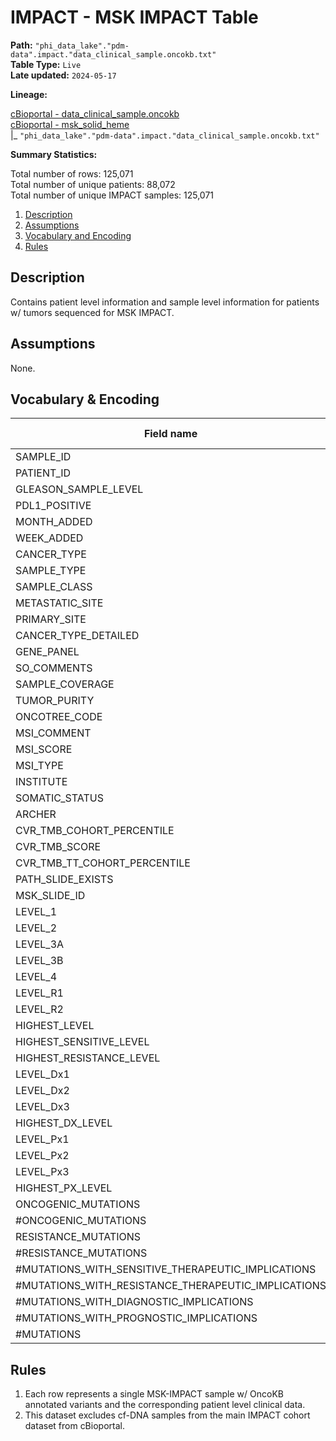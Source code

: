 # IMPACT - MSK IMPACT Table

<b>Path:</b> `"phi_data_lake"."pdm-data".impact."data_clinical_sample.oncokb.txt"` <br/>
<b>Table Type:</b> `Live` <br/>
<b>Late updated:</b> `2024-05-17` <br/>

<b>Lineage:</b> 

[cBioportal - data_clinical_sample.oncokb](https://github.mskcc.org/cdsi/oncokb-annotated-msk-impact/blob/main/data_clinical_sample.oncokb.txt.gz) <br/>
[cBioportal - msk_solid_heme](https://github.mskcc.org/cdsi/msk-impact/tree/master/msk_solid_heme`) <br/>
|_ `"phi_data_lake"."pdm-data".impact."data_clinical_sample.oncokb.txt"` <br/>

<b>Summary Statistics:</b>

Total number of rows: 125,071 <br/>
Total number of unique patients: 88,072 <br/>
Total number of unique IMPACT samples: 125,071 <br/>


1. [Description](#description)
2. [Assumptions](#assumptions)
3. [Vocabulary and Encoding](#vocabulary)
3. [Rules](#rules)


## Description <a name="description"></a>

Contains patient level information and sample level information for patients w/ tumors sequenced for MSK IMPACT.

## Assumptions <a name="assumptions"></a>

None. 

## Vocabulary & Encoding <a name="vocabulary"></a>

| **Field name** | **Description** | **Field Type** | **Encoding** |
|---|---|---|---|
| SAMPLE_ID| | | |
| PATIENT_ID| | | |
| GLEASON_SAMPLE_LEVEL| | | |
| PDL1_POSITIVE| | | |
| MONTH_ADDED| | | |
| WEEK_ADDED| | | |
| CANCER_TYPE| | | |
| SAMPLE_TYPE| | | |
| SAMPLE_CLASS| | | |
| METASTATIC_SITE| | | |
| PRIMARY_SITE| | | |
| CANCER_TYPE_DETAILED| | | |
| GENE_PANEL| | | |
| SO_COMMENTS| | | |
| SAMPLE_COVERAGE| | | |
| TUMOR_PURITY| | | |
| ONCOTREE_CODE| | | |
| MSI_COMMENT| | | |
| MSI_SCORE| | | |
| MSI_TYPE| | | |
| INSTITUTE| | | |
| SOMATIC_STATUS| | | |
| ARCHER| | | |
| CVR_TMB_COHORT_PERCENTILE| | | |
| CVR_TMB_SCORE| | | |
| CVR_TMB_TT_COHORT_PERCENTILE| | | |
| PATH_SLIDE_EXISTS| | | |
| MSK_SLIDE_ID| | | |
| LEVEL_1| | | |
| LEVEL_2| | | |
| LEVEL_3A| | | |
| LEVEL_3B| | | |
| LEVEL_4| | | |
| LEVEL_R1| | | |
| LEVEL_R2| | | |
| HIGHEST_LEVEL| | | |
| HIGHEST_SENSITIVE_LEVEL| | | |
| HIGHEST_RESISTANCE_LEVEL| | | |
| LEVEL_Dx1| | | |
| LEVEL_Dx2| | | |
| LEVEL_Dx3| | | |
| HIGHEST_DX_LEVEL| | | |
| LEVEL_Px1| | | |
| LEVEL_Px2| | | |
| LEVEL_Px3| | | |
| HIGHEST_PX_LEVEL| | | |
| ONCOGENIC_MUTATIONS| | | |
| #ONCOGENIC_MUTATIONS| | | |
| RESISTANCE_MUTATIONS| | | |
| #RESISTANCE_MUTATIONS| | | |
| #MUTATIONS_WITH_SENSITIVE_THERAPEUTIC_IMPLICATIONS| | | |
| #MUTATIONS_WITH_RESISTANCE_THERAPEUTIC_IMPLICATIONS| | | |
| #MUTATIONS_WITH_DIAGNOSTIC_IMPLICATIONS| | | |
| #MUTATIONS_WITH_PROGNOSTIC_IMPLICATIONS| | | |
| #MUTATIONS| | | |

## Rules <a name="rules"></a>

1. Each row represents a single MSK-IMPACT sample w/ OncoKB annotated variants and the corresponding patient level clinical data.
2. This dataset excludes cf-DNA samples from the main IMPACT cohort dataset from cBioportal.

